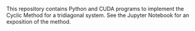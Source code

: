 This repository contains Python and CUDA programs to implement the Cyclic Method for a tridiagonal system. See the Jupyter Notebook for an exposition of the method.
